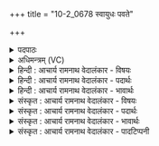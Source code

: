 +++
title = "10-2_0678 स्वायुधः पवते"

+++
<details><summary>पदपाठः</summary>

स्वा꣣युधः꣢। सु꣣। आयुधः꣢। प꣣वते। देवः꣡। इ꣢न्दुः꣢꣯। अ꣣शस्तिहा꣢। अ꣣शस्ति। हा꣢। वृ꣣ज꣡ना꣢। र꣡क्ष꣢꣯माणः। पि꣣ता꣢। दे꣣वा꣡ना꣢म्। ज꣣निता꣢। सु꣣द꣡क्षः꣢। सु꣣। द꣡क्षः꣢꣯। वि꣡ष्टम्भः꣢। वि꣣। स्तम्भः꣢। दि꣣वः꣢। ध꣣रु꣡णः꣢। पृ꣣थिव्याः꣢। ६७८।
</details>

<details><summary>अधिमन्त्रम् (VC)</summary>

- पवमानः सोमः
- उशना काव्यः
- त्रिष्टुप्
- धैवतः
</details>

<details><summary>हिन्दी : आचार्य रामनाथ वेदालंकार - विषयः</summary>

अगले मन्त्र में यह वर्णन है कि गुरु किन गुणों से युक्त हो।
</details>

<details><summary>हिन्दी : आचार्य रामनाथ वेदालंकार - पदार्थः</summary>

पदार्थान्वयभाषाः -  (स्वायुधः) भद्र दण्डवाला, (देवः) सुख आदि का दाता, (अशस्तिहा) अप्रशस्ति को दूर करनेवाला, (वृजना) बलों की (रक्षमाणः) रक्षा करनेवाला, (पिता) पितृतुल्य, (देवानां जनिता) विद्वानों को उत्पन्न करनेवाला,(सुदक्षः) उत्तम बलवाला, (दिवः) विद्या के सूर्य का (विष्टम्भः) आधारभूत, (पृथिव्याः) राष्ट्रभूमि का (धरुणः) धारण करनेवाला (इन्दुः) तेजस्वी गुरु (पवते) पवित्रता प्रदान करता है ॥२॥
</details>

<details><summary>हिन्दी : आचार्य रामनाथ वेदालंकार - भावार्थः</summary>

भावार्थभाषाः -  मन्त्रोक्त गुणों से युक्त गुरु का जो सेवन करते हैं,वे विद्वान्,सदाचारी और प्रशस्त कीर्तिवाले होते हैं ॥२॥
</details>

<details><summary>संस्कृत : आचार्य रामनाथ वेदालंकार - विषयः</summary>

अथ गुरुः किंगुणविशिष्टः स्यादित्याह।
</details>

<details><summary>संस्कृत : आचार्य रामनाथ वेदालंकार - पदार्थः</summary>

पदार्थान्वयभाषाः -  (स्वायुधः२) भद्रदण्डः, (देवः) सुखादीनां दाता, (अशस्तिहा३) अप्रशस्तेः हन्ता, (वृजना) वृजनानि बलानि[वृजनम् इति बलनाम। निघं० २।९।] (रक्षमाणः) त्रायमाणः, (पिता) पितृवद् वर्तमानः, (देवानाम्) विदुषाम्, (जनिता) जनयिता, (सुदक्षः) शोभनबलः, (दिवः) विद्यासूर्यस्य (विष्टम्भः) आधारभूतः, (पृथिव्याः) राष्ट्रभूमेः (धरुणः) धारयिता, (इन्दुः) तेजसा दीप्तः गुरुः (पवते) पवित्रतां प्रयच्छति ॥२॥
</details>

<details><summary>संस्कृत : आचार्य रामनाथ वेदालंकार - भावार्थः</summary>

भावार्थभाषाः -  मन्त्रोक्तगुणयुक्तं गुरुं ये सेवन्ते ते विद्वांसः सदाचाराः प्रशस्तकीर्तयश्च जायन्ते ॥२॥
</details>

<details><summary>संस्कृत : आचार्य रामनाथ वेदालंकार - पादटिप्पनी</summary>

टिप्पणी:   १. ऋ० ९।८७।२ ‘वृजना’ इत्यत्र ‘वृ॒जनं॒’ इति पाठः। २. स्वायुधः असिखड्गपरशुप्रासादिभिरायुधैः स्वायुधः। अथवा वज्र-स्रुव-स्रुक्-शम्याकप्रभृतिभिर्यज्ञायुधैः स्वायुधः—इति वि०। ३. अशस्तिहा अशस्तयः शत्रवः, अथवा अशस्ता वाचः अशस्तानि वा कर्माणि ये कुर्वन्ति तेषां हन्ता—इति वि०।
</details>
